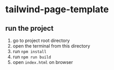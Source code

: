 # tailwind-page-template

## run the project
1. go to project root directory
2. open the terminal from this directory
3. run `npm install`
4. run `npm run build`
5. open `index.html` on browser 
